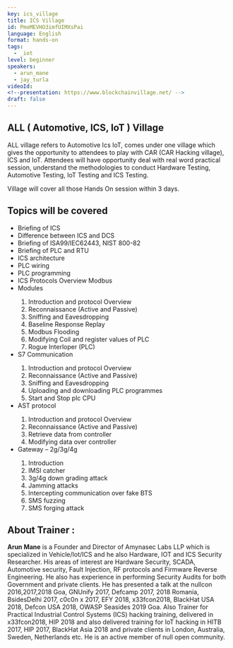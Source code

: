 ```yaml
---
key: ics_village
title: ICS Village 
id: PmoMEVHO3imfUIMXsPai
language: English
format: hands-on
tags:
  - _iot
level: beginner
speakers:
  - arun_mane
  - jay_turla
videoId: 
<!--presentation: https://www.blockchainvillage.net/ -->
draft: false
---
```

<h2>ALL ( Automotive, ICS, IoT ) Village</h2>

ALL village refers to Automotive Ics IoT, comes under one village which gives the opportunity to attendees to play with CAR (CAR Hacking village), ICS and IoT. Attendees will have opportunity deal with real word practical session, understand the methodologies to conduct Hardware Testing, Automotive Testing, IoT Testing and ICS Testing.

Village will cover all those Hands On session within 3 days.


<h2>Topics will be covered</h2>
<ul>
<li>Briefing of ICS </li>
<li>Difference between ICS and DCS</li>
<li>Briefing of ISA99/IEC62443, NIST 800-82</li>
<li>Briefing of PLC and RTU</li>
<li>ICS architecture</li>
<li>PLC wiring</li>
<li>PLC programming</li>
<li>ICS Protocols Overview Modbus</li>
<li>Modules</li>
<ol>
	<li>Introduction and protocol Overview</li>
	<li>Reconnaissance (Active and Passive)</li>
	<li>Sniffing and Eavesdropping</li>
	<li>Baseline Response Replay</li>
	<li>Modbus Flooding</li>
	<li>Modifying Coil and register values of PLC</li>
	<li>Rogue Interloper (PLC)</li>
</ol>
<li>S7 Communication</li>
<ol>
	<li>Introduction and protocol Overview</li>
	<li>Reconnaissance (Active and Passive)</li>
	<li>Sniffing and Eavesdropping</li>
	<li>Uploading and downloading PLC programmes</li>
	<li>Start and Stop plc CPU</li>
</ol>
<li>AST protocol</li>
<ol>
	<li>Introduction and protocol Overview</li>
	<li>Reconnaissance (Active and Passive)</li>
	<li>Retrieve data from controller</li>
	<li>Modifying data over controller</li>
</ol>
<li>Gateway – 2g/3g/4g</li>
<ol>
	<li>Introduction</li>
	<li>IMSI catcher</li>
	<li>3g/4g down grading attack</li>
	<li>Jamming attacks</li>
	<li>Intercepting communication over fake BTS</li>
	<li>SMS fuzzing</li>
	<li>SMS forging attack</li>
</ol>
</ul>


<h2>About Trainer :</h2>

<b>Arun Mane</b> is a Founder and Director of Amynasec Labs LLP  which is specialized in Vehicle/Iot/ICS and he also Hardware, IOT and ICS Security Researcher. His areas of interest are Hardware Security, SCADA, Automotive security, Fault Injection, RF protocols and Firmware Reverse Engineering. He also has experience in performing Security Audits for both Government and private clients. He has presented a talk at the nullcon 2016,2017,2018 Goa, GNUnify 2017, Defcamp 2017, 2018 Romania, BsidesDelhi 2017, c0c0n x 2017, EFY 2018, x33fcon2018, BlackHat USA 2018, Defcon USA 2018, OWASP Seasides 2019 Goa. Also Trainer for Practical Industrial Control Systems (ICS) hacking training, delivered in x33fcon2018, HIP 2018 and also delivered training for IoT hacking in HITB 2017, HIP 2017, BlackHat Asia 2018 and private clients in London, Australia, Sweden, Netherlands etc. He is an active member of null open community.
<!--
<a align="center" class="btn primary" target="_blank" rel="noopener" href="https://docs.google.com/forms/d/1XMgpbiBL_oKDy7F3acZ3UtFnccTZDrsIRDKDNEdl0m4">Register</a>
-->